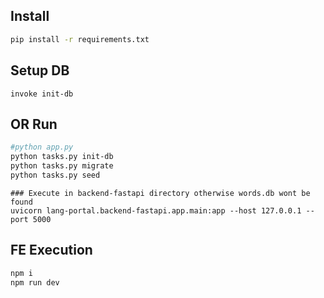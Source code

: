 ## Install

```sh
pip install -r requirements.txt
```

## Setup DB

```
invoke init-db
```

## OR Run

```sh
#python app.py
python tasks.py init-db
python tasks.py migrate
python tasks.py seed
```
```
### Execute in backend-fastapi directory otherwise words.db wont be found
uvicorn lang-portal.backend-fastapi.app.main:app --host 127.0.0.1 --port 5000
```

## FE Execution

```sh
npm i   
npm run dev
```